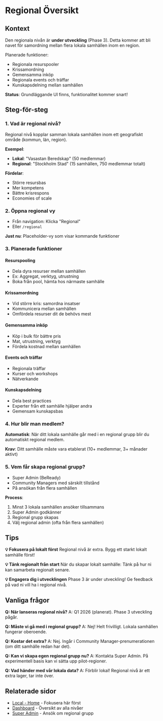 # Regional Översikt

## Kontext

Den regionala nivån är **under utveckling** (Phase 3). Detta kommer att bli navet för samordning mellan flera lokala samhällen inom en region.

Planerade funktioner:
- Regionala resurspooler
- Krissamordning
- Gemensamma inköp
- Regionala events och träffar
- Kunskapsdelning mellan samhällen

**Status**: Grundläggande UI finns, funktionalitet kommer snart!

## Steg-för-steg

### 1. Vad är regional nivå?

Regional nivå kopplar samman lokala samhällen inom ett geografiskt område (kommun, län, region).

**Exempel**:
- **Lokal**: "Vasastan Beredskap" (50 medlemmar)
- **Regional**: "Stockholm Stad" (15 samhällen, 750 medlemmar totalt)

**Fördelar**:
- Större resursbas
- Mer kompetens
- Bättre krisrespons
- Economies of scale

### 2. Öppna regional vy
- Från navigation: Klicka "Regional"
- Eller `/regional`

**Just nu**: Placeholder-vy som visar kommande funktioner

### 3. Planerade funktioner

#### Resurspooling
- Dela dyra resurser mellan samhällen
- Ex: Aggregat, verktyg, utrustning
- Boka från pool, hämta hos närmaste samhälle

#### Krissamordning
- Vid större kris: samordna insatser
- Kommunicera mellan samhällen
- Omfördela resurser dit de behövs mest

#### Gemensamma inköp
- Köp i bulk för bättre pris
- Mat, utrustning, verktyg
- Fördela kostnad mellan samhällen

#### Events och träffar
- Regionala träffar
- Kurser och workshops
- Nätverkande

#### Kunskapsdelning
- Dela best practices
- Experter från ett samhälle hjälper andra
- Gemensam kunskapsbas

### 4. Hur blir man medlem?

**Automatisk**: När ditt lokala samhälle går med i en regional grupp blir du automatiskt regional medlem.

**Krav**: Ditt samhälle måste vara etablerat (10+ medlemmar, 3+ månader aktivt)

### 5. Vem får skapa regional grupp?

- Super Admin (BeReady)
- Community Managers med särskilt tillstånd
- På ansökan från flera samhällen

**Process**:
1. Minst 3 lokala samhällen ansöker tillsammans
2. Super Admin godkänner
3. Regional grupp skapas
4. Välj regional admin (ofta från flera samhällen)

## Tips

**💡 Fokusera på lokalt först**
Regional nivå är extra. Bygg ett starkt lokalt samhälle först!

**💡 Tänk regionalt från start**
När du skapar lokalt samhälle: Tänk på hur ni kan samarbeta regionalt senare.

**💡 Engagera dig i utvecklingen**
Phase 3 är under utveckling! Ge feedback på vad ni vill ha i regional nivå.

## Vanliga frågor

**Q: När lanseras regional nivå?**
A: Q1 2026 (planerat). Phase 3 utveckling pågår.

**Q: Måste vi gå med i regional grupp?**
A: Nej! Helt frivilligt. Lokala samhällen fungerar oberoende.

**Q: Kostar det extra?**
A: Nej. Ingår i Community Manager-prenumerationen (om ditt samhälle redan har det).

**Q: Kan vi skapa egen regional grupp nu?**
A: Kontakta Super Admin. På experimentell basis kan vi sätta upp pilot-regioner.

**Q: Vad händer med vår lokala data?**
A: Förblir lokal! Regional nivå är ett extra lager, tar inte över.

## Relaterade sidor
- [Local - Home](/help/local/home.md) - Fokusera här först
- [Dashboard](/help/dashboard.md) - Översikt av alla nivåer
- [Super Admin](/help/admin/super-admin.md) - Ansök om regional grupp
